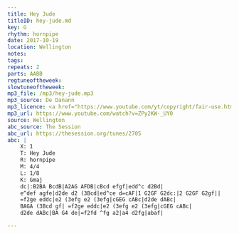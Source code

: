 ```yaml
---
title: Hey Jude
titleID: hey-jude.md
key: G
rhythm: hornpipe
date: 2017-10-19
location: Wellington 
notes:
tags: 
repeats: 2 
parts: AABB 
regtuneoftheweek:
slowtuneoftheweek:
mp3_file: /mp3/hey-jude.mp3
mp3_source: De Danann
mp3_licence: <a href="https://www.youtube.com/yt/copyright/fair-use.html">YouTube Fair Use</a>
mp3_url: https://www.youtube.com/watch?v=ZPy2KW-_UY0
source: Wellington
abc_source: The Session
abc_url: https://thesession.org/tunes/2705
abc: |
    X: 1
    T: Hey Jude
    R: hornpipe
    M: 4/4
    L: 1/8
    K: Gmaj
    dc|:B2BA BcdB|A2AG AFDB|cBcd efgf|edd^c d2Bd|
    e^def agfe|d2de d2 (3Bcd|ed^ce d=cAF|1 G2GF G2dc:|2 G2GF G2gf||
    =f2ge eddc|e2 (3efg e2 (3efg|cGEG cABc|d2de dABc|
    BAGA (3Bcd gf| =f2ge eddc|e2 (3efg e2 (3efg|cGEG cABc|
    d2de dABc|BA G4 de|=f2fd ^fg a2|a4 d2fg|abaf|

---
```

